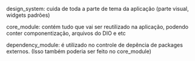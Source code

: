design_system: cuida de toda a parte de tema da aplicação (parte visual, widgets padrões)

core_module: contém tudo que vai ser reutilizado na aplicação, podendo conter componentização, arquivos do DIO e etc

dependency_module: é utilizado no controle de depência de packages externos. (Isso também poderia ser feito no core_module)